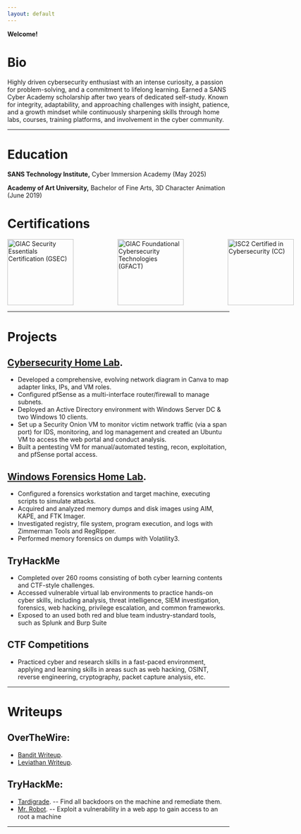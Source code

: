 ```yaml
---
layout: default
---
```


**Welcome!**

# Bio

Highly driven cybersecurity enthusiast with an intense curiosity, a passion for problem-solving, and a commitment to lifelong learning. Earned a SANS Cyber Academy scholarship after two years of dedicated self-study. Known for integrity, adaptability, and approaching challenges with insight, patience, and a growth mindset while continuously sharpening skills through home labs, courses, training platforms, and involvement in the cyber community.

---

# Education

**SANS Technology Institute,** Cyber Immersion Academy (May 2025)

**Academy of Art University,** Bachelor of Fine Arts, 3D Character Animation (June 2019)

# Certifications

<div style="display: flex; gap: 100px;">
    <a href="https://www.credly.com/badges/79b72e81-4a43-477e-9333-330d7c2faaac/public_url" target="_blank">
        <img src="https://github.com/user-attachments/assets/7572f80d-d020-4841-a32d-e3984cb462f9" alt="GIAC Security Essentials Certification (GSEC)" width="150">
    </a>
    <a href="https://www.credly.com/badges/fcc07bf5-304c-448e-b31d-41285a98ee5a/public_url" target="_blank">
        <img src="https://github.com/user-attachments/assets/e79e3509-ca9f-4106-b3f1-a2b9ead32aeb" alt="GIAC Foundational Cybersecurity Technologies (GFACT)" width="150">
    </a>
    <a href="https://www.credly.com/badges/9c67ac40-1748-4df4-97eb-f5da82538ce2/public_url" target="_blank">
        <img src="https://github.com/user-attachments/assets/fc75e1cf-5ff2-4a0c-baf4-2bf551056621" alt="ISC2 Certified in Cybersecurity (CC)" width="150">
    </a>
</div>

---

# Projects

## [Cybersecurity Home Lab](./projects/cybersecurity-home-lab.md).

- Developed a comprehensive, evolving network diagram in Canva to map adapter links, IPs, and VM roles. 
- Configured pfSense as a multi-interface router/firewall to manage subnets. 
- Deployed an Active Directory environment with Windows Server DC & two Windows 10 clients. 
- Set up a Security Onion VM to monitor victim network traffic (via a span port) for IDS, monitoring, and log 
management and created an Ubuntu VM to access the web portal and conduct analysis. 
- Built a pentesting VM for manual/automated testing, recon, exploitation, and pfSense portal access. 
  

## [Windows Forensics Home Lab](./projects/windows-forensics-home-lab.md).

- Configured a forensics workstation and target machine, executing scripts to simulate attacks. 
- Acquired and analyzed memory dumps and disk images using AIM, KAPE, and FTK Imager. 
- Investigated registry, file system, program execution, and logs with Zimmerman Tools and RegRipper. 
- Performed memory forensics on dumps with Volatility3. 

## TryHackMe

- Completed over 260 rooms consisting of both cyber learning contents and CTF-style challenges.
- Accessed vulnerable virtual lab environments to practice hands-on cyber skills, including analysis, threat intelligence, SIEM investigation, forensics, web hacking, privilege escalation, and common frameworks.
- Exposed to an used both red and blue team industry-standard tools, such as Splunk and Burp Suite

## CTF Competitions 
- Practiced cyber and research skills in a fast-paced environment, applying and learning skills in areas such 
as web hacking, OSINT, reverse engineering, cryptography, packet capture analysis, etc.

---

# Writeups
## OverTheWire:
- [Bandit Writeup](./writeups/overthewire/bandit.md).
- [Leviathan Writeup](./writeups/overthewire/leviathan.md).

## TryHackMe:
- [Tardigrade](./writeups/tryhackme/tardigrade.md). -- Find all backdoors on the machine and remediate them.
- [Mr. Robot](./writeups/tryhackme/mrrobot.md). -- Exploit a vulnerability in a web app to gain access to an root a machine

---
